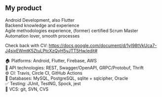 ## My product
Android Development, also Flutter  
Backend knowledge and experience  
Agile methodologies experience, (former) certified Scrum Master  
Automation lover, smooth processes  

Check back with CV: https://docs.google.com/document/d/1yI98tVkUca7-J4sixEWmtK5ZtuLPtcXzQyH5yJTT5Hw/edit#

🏠 Platforms: Android, Flutter, Firebase, AWS  
🤝 API technologies: REST, Swagger/OpenAPI, GRPC/Protobuf, Thrift  
⚙️ CI: Travis, Circle CI, GitHub Actions  
💾 Databases: MySQL, PostgreSQL, sqlite + sqlcipher, Oracle  
✅ Testing: JUnit, TestNG, Spock, jest  
📜 VCS: git, SVN, CVS  
